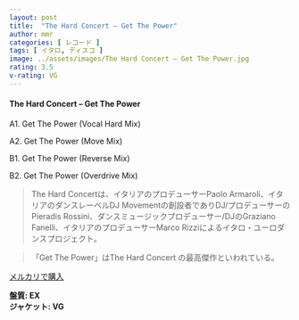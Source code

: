 ```yaml
---
layout: post
title:  "The Hard Concert – Get The Power"
author: mmr
categories: [ レコード ]
tags: [ イタロ, ディスコ ]
image: ../assets/images/The Hard Concert – Get The Power.jpg
rating: 3.5
v-rating: VG
---
```


#### The Hard Concert – Get The Power

A1. Get The Power (Vocal Hard Mix)

A2. Get The Power (Move Mix)

B1. Get The Power (Reverse Mix)

B2. Get The Power (Overdrive Mix)

> The Hard Concertは、イタリアのプロデューサーPaolo Armaroli、イタリアのダンスレーベルDJ Movementの創設者でありDJ/プロデューサーのPieradis Rossini、ダンスミュージックプロデューサー/DJのGraziano Fanelli、イタリアのプロデューサーMarco Rizziによるイタロ・ユーロダンスプロジェクト。

> 「Get The Power」はThe Hard Concert の最高傑作といわれている。

[メルカリで購入](https://jp.mercari.com/item/m57007567296)

<div class="mt-4 mb-4 d-flex align-items-center">
<strong class="mr-1">盤質: EX</strong>
</div>
<div class="mt-4 mb-4 d-flex align-items-center">
<strong class="mr-1">ジャケット: VG</strong>
</div>
